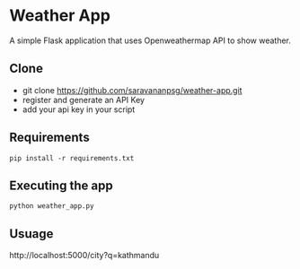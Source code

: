 # Weather App

A simple Flask application that uses Openweathermap API to show weather.

## Clone
- git clone https://github.com/saravananpsg/weather-app.git
- register and generate an API Key
- add your api key in your script

## Requirements

```
pip install -r requirements.txt
``` 

## Executing the app

```
python weather_app.py

```
## Usuage

http://localhost:5000/city?q=kathmandu
